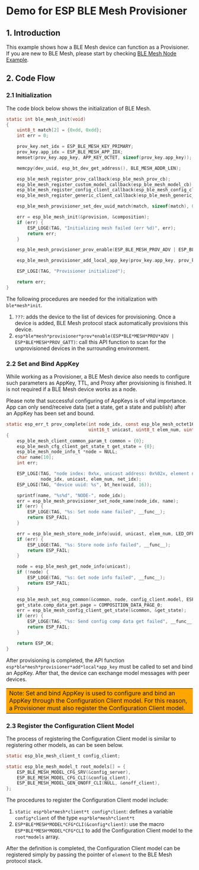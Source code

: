 
# Demo for ESP BLE Mesh Provisioner

## 1. Introduction

This example shows how a BLE Mesh device can function as a Provisioner. If you are new to BLE Mesh, please start by checking [BLE Mesh Node Example](../../onoff*models/onoff*server/README.md).

## 2. Code Flow

### 2.1 Initialization

The code block below shows the initialization of BLE Mesh.

```c
static int ble_mesh_init(void)
{
    uint8_t match[2] = {0xdd, 0xdd};
    int err = 0;

    prov_key.net_idx = ESP_BLE_MESH_KEY_PRIMARY;
    prov_key.app_idx = ESP_BLE_MESH_APP_IDX;
    memset(prov_key.app_key, APP_KEY_OCTET, sizeof(prov_key.app_key));

    memcpy(dev_uuid, esp_bt_dev_get_address(), BLE_MESH_ADDR_LEN);

    esp_ble_mesh_register_prov_callback(esp_ble_mesh_prov_cb);
    esp_ble_mesh_register_custom_model_callback(esp_ble_mesh_model_cb);
    esp_ble_mesh_register_config_client_callback(esp_ble_mesh_config_client_cb);
    esp_ble_mesh_register_generic_client_callback(esp_ble_mesh_generic_client_cb);

    esp_ble_mesh_provisioner_set_dev_uuid_match(match, sizeof(match), 0x0, false);

    err = esp_ble_mesh_init(&provision, &composition);
    if (err) {
        ESP_LOGE(TAG, "Initializing mesh failed (err %d)", err);
        return err;
    }

    esp_ble_mesh_provisioner_prov_enable(ESP_BLE_MESH_PROV_ADV | ESP_BLE_MESH_PROV_GATT);

    esp_ble_mesh_provisioner_add_local_app_key(prov_key.app_key, prov_key.net_idx, prov_key.app_idx);

    ESP_LOGI(TAG, "Provisioner initialized");

    return err;
}
```

The following procedures are needed for the initialization with `ble*mesh*init`.

1. `???`: adds the device to the list of devices for provisioning. Once a device is added, BLE Mesh protocol stack automatically provisions this device.
2. `esp*ble*mesh*provisioner*prov*enable(ESP*BLE*MESH*PROV*ADV | ESP*BLE*MESH*PROV_GATT)`: call this API function to scan for the unprovisioned devices in the surrounding environment.

### 2.2 Set and Bind AppKey

While working as a Provisioner, a BLE Mesh device also needs to configure such parameters as AppKey, TTL, and Proxy after provisioning is finished. It is not required if a BLE Mesh device works as a node. 

Please note that successful configuring of AppKeys is of vital importance. App can only send/receive data (set a state, get a state and publish) after an AppKey has been set and bound.

```c
static esp_err_t prov_complete(int node_idx, const esp_ble_mesh_octet16_t uuid,
                               uint16_t unicast, uint8_t elem_num, uint16_t net_idx)
{
    esp_ble_mesh_client_common_param_t common = {0};
    esp_ble_mesh_cfg_client_get_state_t get_state = {0};
    esp_ble_mesh_node_info_t *node = NULL;
    char name[10];
    int err;

    ESP_LOGI(TAG, "node index: 0x%x, unicast address: 0x%02x, element num: %d, netkey index: 0x%02x",
             node_idx, unicast, elem_num, net_idx);
    ESP_LOGI(TAG, "device uuid: %s", bt_hex(uuid, 16));

    sprintf(name, "%s%d", "NODE-", node_idx);
    err = esp_ble_mesh_provisioner_set_node_name(node_idx, name);
    if (err) {
        ESP_LOGE(TAG, "%s: Set node name failed", __func__);
        return ESP_FAIL;
    }

    err = esp_ble_mesh_store_node_info(uuid, unicast, elem_num, LED_OFF);
    if (err) {
        ESP_LOGE(TAG, "%s: Store node info failed", __func__);
        return ESP_FAIL;
    }

    node = esp_ble_mesh_get_node_info(unicast);
    if (!node) {
        ESP_LOGE(TAG, "%s: Get node info failed", __func__);
        return ESP_FAIL;
    }

    esp_ble_mesh_set_msg_common(&common, node, config_client.model, ESP_BLE_MESH_MODEL_OP_COMPOSITION_DATA_GET);
    get_state.comp_data_get.page = COMPOSITION_DATA_PAGE_0;
    err = esp_ble_mesh_config_client_get_state(&common, &get_state);
    if (err) {
        ESP_LOGE(TAG, "%s: Send config comp data get failed", __func__);
        return ESP_FAIL;
    }

    return ESP_OK;
}
```

After provisioning is completed, the API function `esp*ble*mesh*provisioner*add*local*app_key` must be called to set and bind an AppKey. After that, the device can exchange model messages with peer devices.

<table><tr><td bgcolor=orange> Note: Set and bind AppKey is used to configure and bind an AppKey through the Configuration Client model. For this reason, a Provisioner must also register the Configuration Client model. </td></tr></table>

### 2.3 Register the Configuration Client Model

The process of registering the Configuration Client model is similar to registering other models, as can be seen below.

```c
static esp_ble_mesh_client_t config_client;
```
```c
static esp_ble_mesh_model_t root_models[] = {
    ESP_BLE_MESH_MODEL_CFG_SRV(&config_server),
    ESP_BLE_MESH_MODEL_CFG_CLI(&config_client),
    ESP_BLE_MESH_MODEL_GEN_ONOFF_CLI(NULL, &onoff_client),
};
```

The procedures to register the Configuration Client model include:

1. `static esp*ble*mesh*client*t config*client`: defines a variable `config*client` of the type `esp*ble*mesh*client*t`
2. `ESP*BLE*MESH*MODEL*CFG*CLI(&config*client)`: use the macro `ESP*BLE*MESH*MODEL*CFG*CLI` to add the Configuration Client model to the `root*models` array.

After the definition is completed, the Configuration Client model can be registered simply by passing the pointer of `element` to the BLE Mesh protocol stack.
